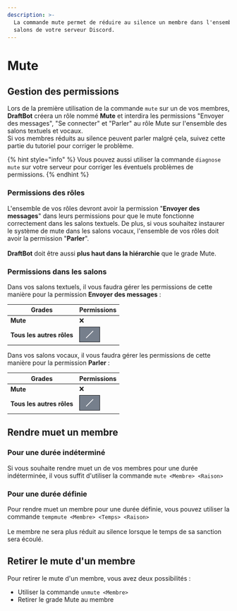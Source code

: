 ```yaml
---
description: >-
  La commande mute permet de réduire au silence un membre dans l'ensemble des
  salons de votre serveur Discord.
---
```


# Mute

## Gestion des permissions

Lors de la première utilisation de la commande `mute` sur un de vos membres, **DraftBot** créera un rôle nommé **Mute** et interdira les permissions "Envoyer des messages", "Se connecter" et "Parler" au rôle Mute sur l'ensemble des salons textuels et vocaux.\
Si vos membres réduits au silence peuvent parler malgré çela, suivez cette partie du tutoriel pour corriger le problème.

{% hint style="info" %}
Vous pouvez aussi utiliser la commande `diagnose mute` sur votre serveur pour corriger les éventuels problèmes de permissions.&#x20;
{% endhint %}

### Permissions des rôles

L'ensemble de vos rôles devront avoir la permission "**Envoyer des messages**" dans leurs permissions pour que le mute fonctionne correctement dans les salons textuels. De plus, si vous souhaitez instaurer le système de mute dans les salons vocaux, l'ensemble de vos rôles doit avoir la permission "**Parler**".\
\
**DraftBot** doit être aussi **plus haut dans la hiérarchie** que le grade Mute.

### Permissions dans les salons

Dans vos salons textuels, il vous faudra gérer les permissions de cette manière pour la permission **Envoyer des messages** :

| **Grades**                | Permissions                                                             |
| ------------------------- | ----------------------------------------------------------------------- |
| **Mute**                  | ❌                                                                       |
| **Tous les autres rôles** | <img src="../.gitbook/assets/image (21).png" alt="qa" data-size="line"> |

Dans vos salons vocaux, il vous faudra gérer les permissions de cette manière pour la permission **Parler** :

| **Grades**                | Permissions                                                             |
| ------------------------- | ----------------------------------------------------------------------- |
| **Mute**                  | ❌                                                                       |
| **Tous les autres rôles** | <img src="../.gitbook/assets/image (21).png" alt="qa" data-size="line"> |

## Rendre muet un membre

### Pour une durée indéterminé

Si vous souhaite rendre muet un de vos membres pour une durée indéterminée, il vous suffit d'utiliser la commande `mute <Membre> <Raison>`

### Pour une durée définie

Pour rendre muet un membre pour une durée définie, vous pouvez utiliser la commande `tempmute <Membre> <Temps> <Raison>`\
\
Le membre ne sera plus réduit au silence lorsque le temps de sa sanction sera écoulé.

## Retirer le mute d'un membre

Pour retirer le mute d'un membre, vous avez deux possibilités :

* Utiliser la commande `unmute <Membre>`
* Retirer le grade Mute au membre
